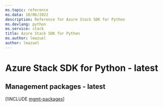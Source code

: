 ```yaml
---
ms.topic: reference
ms.data: 10/06/2022
description: Reference for Azure Stack SDK for Python
ms.devlang: python
ms.service: stack
title: Azure Stack SDK for Python
ms.author: lmazuel
author: lmazuel
---
```

# Azure Stack SDK for Python - latest

## Management packages - latest
[!INCLUDE [mgmt-packages](stack-mgmt-index.md)]